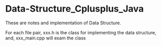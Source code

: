 # Data-Structure_Cplusplus_Java

These are notes and implementation of Data Structure.

For each file pair,
xxx.h is the class for implementing the data structure,
and,
xxx_main.cpp will exam the class
